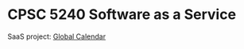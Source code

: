 # CPSC 5240 Software as a Service

SaaS project: [Global Calendar](https://github.com/Alex-Sheardown/Global-Calendar)
